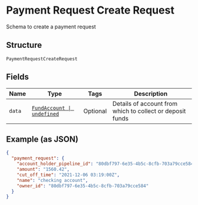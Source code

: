 
# Payment Request Create Request

Schema to create a payment request

## Structure

`PaymentRequestCreateRequest`

## Fields

| Name | Type | Tags | Description |
|  --- | --- | --- | --- |
| `data` | [`FundAccount \| undefined`](/doc/models/fund-account.md) | Optional | Details of account from which to collect or deposit funds |

## Example (as JSON)

```json
{
  "payment_request": {
    "account_holder_pipeline_id": "80dbf797-6e35-4b5c-8cfb-703a79cce584",
    "amount": "1560.42",
    "cut_off_time": "2021-12-06 03:19:00Z",
    "name": "checking account",
    "owner_id": "80dbf797-6e35-4b5c-8cfb-703a79cce584"
  }
}
```

